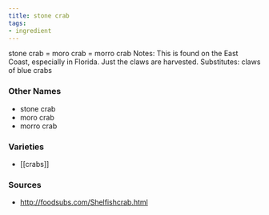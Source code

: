 ```yaml
---
title: stone crab
tags:
- ingredient
---
```

stone crab = moro crab = morro crab Notes: This is found on the East Coast, especially in Florida. Just the claws are harvested. Substitutes: claws of blue crabs

### Other Names

* stone crab
* moro crab
* morro crab

### Varieties

* [[crabs]]

### Sources
* http://foodsubs.com/Shelfishcrab.html
